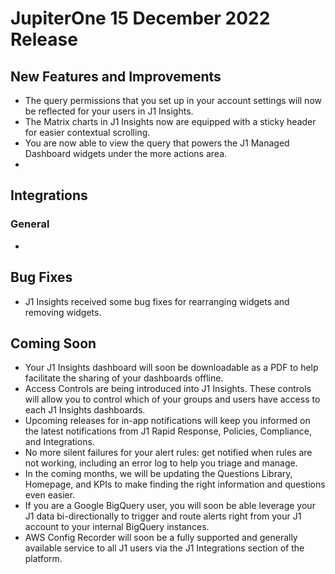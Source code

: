 # JupiterOne 15 December 2022 Release

## New Features and Improvements
- The query permissions that you set up in your account settings will now be reflected for your users in J1 Insights. 
- The Matrix charts in J1 Insights now are equipped with a sticky header for easier contextual scrolling. 
- You are now able to view the query that powers the J1 Managed Dashboard widgets under the more actions area. 
- 

## Integrations
### General
  - 


## Bug Fixes
-  J1 Insights received some bug fixes for rearranging widgets and removing widgets.

## Coming Soon

- Your J1 Insights dashboard will soon be downloadable as a PDF to help facilitate the sharing of your dashboards offline. 
- Access Controls are being introduced into J1 Insights. These controls will allow you to control which of your groups and users have access to each J1 Insights dashboards.
- Upcoming releases for in-app notifications will keep you informed on the latest notifications from J1 Rapid Response, Policies, Compliance, and Integrations. 
- No more silent failures for your alert rules: get notified when rules are not working, including an error log to help you triage and manage.
- In the coming months, we will be updating the Questions Library, Homepage, and KPIs to make finding the right information and questions even easier.
- If you are a Google BigQuery user, you will soon be able leverage your J1 data bi-directionally to trigger and route alerts right from your J1 account to your internal BigQuery instances.
- AWS Config Recorder will soon be a fully supported and generally available service to all J1 users via the J1 Integrations section of the platform.
